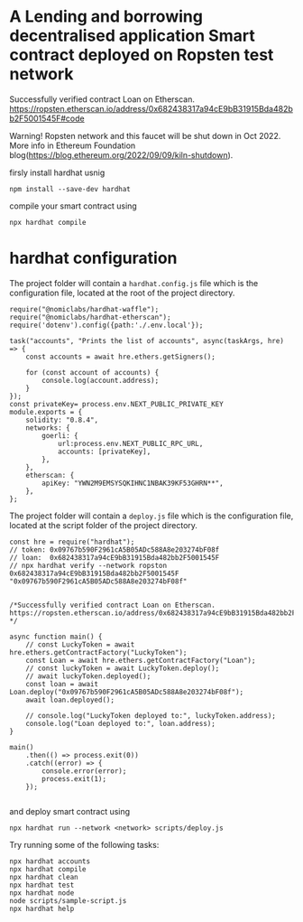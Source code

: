 # A Lending and borrowing decentralised application Smart contract deployed on Ropsten test network 

Successfully verified contract Loan on Etherscan.
https://ropsten.etherscan.io/address/0x682438317a94cE9bB31915Bda482bb2F5001545F#code 

Warning! Ropsten network and this faucet will be shut down in Oct 2022.
More info in  Ethereum Foundation blog(https://blog.ethereum.org/2022/09/09/kiln-shutdown).

firsly install hardhat usnig
```
npm install --save-dev hardhat
```
 
compile your smart contract using
```
npx hardhat compile
```
# hardhat configuration

The project folder will contain a `hardhat.config.js` file which is the configuration file, located at the root of the project directory.

```
require("@nomiclabs/hardhat-waffle");
require("@nomiclabs/hardhat-etherscan");
require('dotenv').config({path:'./.env.local'});

task("accounts", "Prints the list of accounts", async(taskArgs, hre) => {
    const accounts = await hre.ethers.getSigners();

    for (const account of accounts) {
        console.log(account.address);
    }
});
const privateKey= process.env.NEXT_PUBLIC_PRIVATE_KEY
module.exports = {
    solidity: "0.8.4",
    networks: {
        goerli: {
            url:process.env.NEXT_PUBLIC_RPC_URL,
            accounts: [privateKey],
        },
    },
    etherscan: {
        apiKey: "YWN2M9EMSYSQKIHNC1NBAK39KF53GHRN**",
    },
};

```

The project folder will contain a `deploy.js` file which is the configuration file, located at the script folder of the project directory.
```
const hre = require("hardhat");
// token: 0x09767b590F2961cA5B05ADc588A8e203274bF08f
// loan:  0x682438317a94cE9bB31915Bda482bb2F5001545F
// npx hardhat verify --network ropston 0x682438317a94cE9bB31915Bda482bb2F5001545F "0x09767b590F2961cA5B05ADc588A8e203274bF08f"


/*Successfully verified contract Loan on Etherscan.
https://ropsten.etherscan.io/address/0x682438317a94cE9bB31915Bda482bb2F5001545F#code
*/

async function main() {
    // const LuckyToken = await hre.ethers.getContractFactory("LuckyToken");
    const Loan = await hre.ethers.getContractFactory("Loan");
    // const luckyToken = await LuckyToken.deploy();
    // await luckyToken.deployed();
    const loan = await Loan.deploy("0x09767b590F2961cA5B05ADc588A8e203274bF08f");
    await loan.deployed();

    // console.log("LuckyToken deployed to:", luckyToken.address);
    console.log("Loan deployed to:", loan.address);
}

main()
    .then(() => process.exit(0))
    .catch((error) => {
        console.error(error);
        process.exit(1);
    });
    
```
and deploy  smart contract using 
```
npx hardhat run --network <network> scripts/deploy.js
```

Try running some of the following tasks:

```shell
npx hardhat accounts
npx hardhat compile
npx hardhat clean
npx hardhat test
npx hardhat node
node scripts/sample-script.js
npx hardhat help
```
